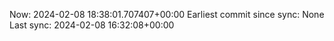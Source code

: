 Now: 2024-02-08 18:38:01.707407+00:00 Earliest commit since sync: None Last sync: 2024-02-08 16:32:08+00:00

